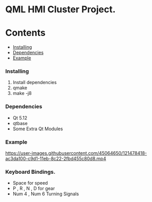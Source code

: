 # QML HMI Cluster Project.

# Contents

- [Installing](#installing)
- [Dependencies](#dependencies)
- [Example](#example)

### Installing ###

1. Install dependencies
2. qmake
3. make -j8

### Dependencies ###

- Qt 5.12
- qtbase
- Some Extra Qt Modules

### Example ### 


https://user-images.githubusercontent.com/45064650/121478418-ac3da100-c9d1-11eb-8c22-2fbd455c80d8.mp4


### Keyboard Bindings.
- Space for speed
- P , R , N , D for gear
-  Num 4 , Num 6 Turning Signals



